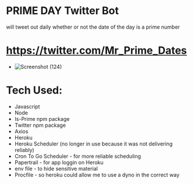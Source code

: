 # PRIME DAY Twitter Bot

 will tweet out daily whether or not the date of the day is a prime number


# https://twitter.com/Mr_Prime_Dates

* ![Screenshot (124)](https://user-images.githubusercontent.com/53095806/112709375-6c195880-8e8f-11eb-8803-4da0e28447ef.png)


# Tech Used:

* Javascript
* Node
* Is-Prime npm package
* Twitter npm package
* Axios
* Heroku
* Heroku Scheduler (no longer in use because it was not delivering reliably)
* Cron To Go Scheduler - for more reliable scheduling
* Papertrail - for app loggin on Heroku
* env file - to hide sensitive material
* Procfile - so heroku could allow me to use a dyno in the correct way


